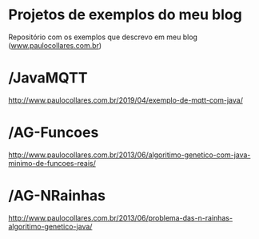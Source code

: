 # Projetos de exemplos do meu blog
Repositório com os exemplos que descrevo em meu blog (www.paulocollares.com.br)

# /JavaMQTT
http://www.paulocollares.com.br/2019/04/exemplo-de-mqtt-com-java/

# /AG-Funcoes
http://www.paulocollares.com.br/2013/06/algoritimo-genetico-com-java-minimo-de-funcoes-reais/

# /AG-NRainhas
http://www.paulocollares.com.br/2013/06/problema-das-n-rainhas-algoritimo-genetico-java/
